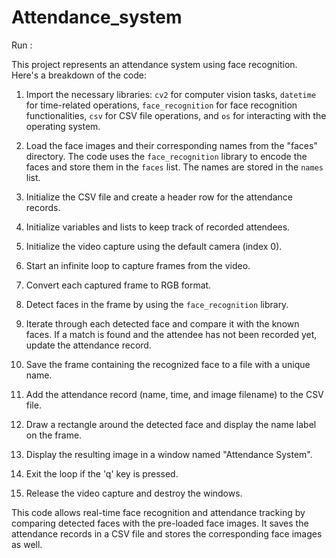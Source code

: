 # Attendance_system

Run :

This project represents an attendance system using face recognition. Here's a breakdown of the code:

1. Import the necessary libraries: `cv2` for computer vision tasks, `datetime` for time-related operations, `face_recognition` for face recognition functionalities, `csv` for CSV file operations, and `os` for interacting with the operating system.

1. Load the face images and their corresponding names from the "faces" directory. The code uses the `face_recognition` library to encode the faces and store them in the `faces` list. The names are stored in the `names` list.

1. Initialize the CSV file and create a header row for the attendance records.

1. Initialize variables and lists to keep track of recorded attendees.

1. Initialize the video capture using the default camera (index 0).

1. Start an infinite loop to capture frames from the video.

1. Convert each captured frame to RGB format.

1. Detect faces in the frame by using the `face_recognition` library.

1. Iterate through each detected face and compare it with the known faces. If a match is found and the attendee has not been recorded yet, update the attendance record.

1. Save the frame containing the recognized face to a file with a unique name.

1. Add the attendance record (name, time, and image filename) to the CSV file.

1. Draw a rectangle around the detected face and display the name label on the frame.

1. Display the resulting image in a window named "Attendance System".

1. Exit the loop if the 'q' key is pressed.

1. Release the video capture and destroy the windows.

This code allows real-time face recognition and attendance tracking by comparing detected faces with the pre-loaded face images. It saves the attendance records in a CSV file and stores the corresponding face images as well.


